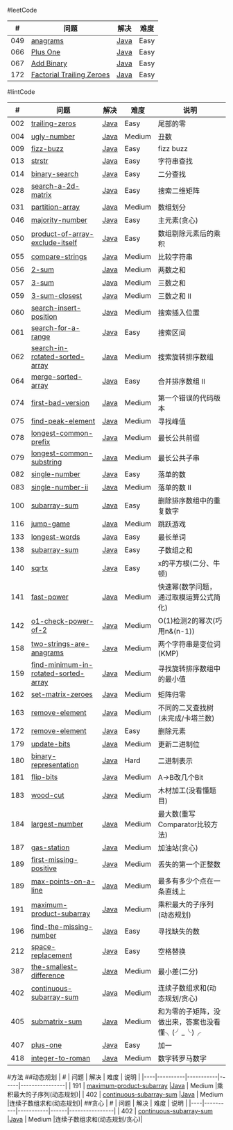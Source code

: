 #leetCode

| \# | 问题 | 解决 | 难度 |
|----|----------|-----------|------|
| 049 | [anagrams](https://leetcode.com/problems/algorithms/) | [Java](./src/algorithms) | Easy |
| 066 | [Plus One](https://leetcode.com/problems/plus-one/) | [Java](./src/plusOne) | Easy |
| 067 | [Add Binary](https://leetcode.com/problems/add-binary/) | [Java](./src/addBinary) | Easy |
| 172 | [Factorial Trailing Zeroes](https://leetcode.com/problems/factorial-trailing-zeroes/) | [Java](./src/trailingZeroes) | Easy |

#lintCode

| \# | 问题 | 解决 | 难度 | 说明 |
|----|----------|-----------|------|----------------|
| 002 | [trailing-zeros](http://www.lintcode.com/zh-cn/problem/trailing-zeros/) | [Java](./lintCode/trailingZeros) | Easy |尾部的零|
| 004 | [ugly-number](http://www.lintcode.com/zh-cn/problem/ugly-number/) | [Java](./lintCode/kthPrimeNumber) | Medium |丑数|
| 009 | [fizz-buzz](http://www.lintcode.com/zh-cn/problem/fizz-buzz/) | [Java](./lintCode/fizzBuzz) | Easy |fizz buzz|
| 013 | [strstr](http://www.lintcode.com/zh-cn/problem/strstr/) | [Java](./lintCode/strStr) | Easy |字符串查找|
| 014 | [binary-search](http://www.lintcode.com/zh-cn/problem/binary-search/) | [Java](./lintCode/binarySearch) | Easy |二分查找|
| 028 | [search-a-2d-matrix](http://www.lintcode.com/zh-cn/problem/search-a-2d-matrix/) | [Java](./lintCode/searchMatrix) | Easy |搜索二维矩阵|
| 031 | [partition-array](http://www.lintcode.com/zh-cn/problem/partition-array/) | [Java](./lintCode/partitionArray) | Medium |数组划分|
| 046 | [majority-number](http://www.lintcode.com/zh-cn/problem/majority-number/) | [Java](./lintCode/majorityNumber) | Easy |主元素(贪心)|
| 050 | [product-of-array-exclude-itself](http://www.lintcode.com/zh-cn/problem/product-of-array-exclude-itself/) | [Java](./lintCode/productExcludeItself) | Easy |数组剔除元素后的乘积|
| 055 | [compare-strings](http://www.lintcode.com/zh-cn/problem/compare-strings/) | [Java](./lintCode/compareStrings) | Medium |比较字符串|
| 056 | [2-sum](http://www.lintcode.com/zh-cn/problem/2-sum/) | [Java](./lintCode/twoSum) | Medium |两数之和|
| 057 | [3-sum](http://www.lintcode.com/zh-cn/problem/3-sum/) | [Java](./lintCode/threeSum) | Medium |三数之和|
| 059 | [3-sum-closest](http://www.lintcode.com/zh-cn/problem/3-sum-closest/) | [Java](./lintCode/threeSumClosest) | Medium |三数之和 II|
| 060 | [search-insert-position](http://www.lintcode.com/zh-cn/problem/search-insert-position/) | [Java](./lintCode/searchInsert) | Medium |搜索插入位置|
| 061 | [search-for-a-range](http://www.lintcode.com/zh-cn/problem/search-for-a-range/) | [Java](./lintCode/searchRange) | Easy |搜索区间|
| 062 | [search-in-rotated-sorted-array](http://www.lintcode.com/zh-cn/problem/search-in-rotated-sorted-array/) | [Java](./lintCode/searchInRotatedSortedArray) | Medium |搜索旋转排序数组|
| 064 | [merge-sorted-array](http://www.lintcode.com/zh-cn/problem/merge-sorted-array/) | [Java](./lintCode/mergeSortedArray) | Easy |合并排序数组 II|
| 074 | [first-bad-version](http://www.lintcode.com/zh-cn/problem/first-bad-version/) | [Java](./lintCode/findFirstBadVersion) | Medium |第一个错误的代码版本|
| 075 | [find-peak-element](http://www.lintcode.com/zh-cn/problem/find-peak-element/) | [Java](./lintCode/findPeak) | Medium |寻找峰值|
| 078 | [longest-common-prefix](http://www.lintcode.com/zh-cn/problem/longest-common-prefix/) | [Java](./lintCode/longestCommonPrefix) | Medium |最长公共前缀|
| 079 | [longest-common-substring](http://www.lintcode.com/zh-cn/problem/longest-common-substring/) | [Java](./lintCode/longestCommonSubstring) | Medium |最长公共子串|
| 082 | [single-number](http://www.lintcode.com/zh-cn/problem/single-number/) | [Java](./lintCode/singleNumber) | Easy |落单的数|
| 083 | [single-number-ii](http://www.lintcode.com/zh-cn/problem/single-number-ii/) | [Java](./lintCode/singleNumberII) | Medium |落单的数 II|
| 100 | [subarray-sum](http://www.lintcode.com/zh-cn/problem/remove-duplicates-from-sorted-array/) | [Java](./lintCode/removeDuplicates) | Easy |删除排序数组中的重复数字|
| 116 | [jump-game](http://www.lintcode.com/zh-cn/problem/jump-game/) | [Java](./lintCode/canJump) | Medium |跳跃游戏|
| 133 | [longest-words](http://www.lintcode.com/zh-cn/problem/longest-words/) | [Java](./lintCode/longestWords) | Easy |最长单词|
| 138 | [subarray-sum](http://www.lintcode.com/zh-cn/problem/subarray-sum/) | [Java](./lintCode/subarraySum) | Easy |子数组之和|
| 140 | [sqrtx](http://www.lintcode.com/zh-cn/problem/sqrtx/) | [Java](./lintCode/sqrt) | Easy |x的平方根(二分、牛顿)|
| 141 | [fast-power](http://www.lintcode.com/zh-cn/problem/fast-power/) | [Java](./lintCode/fastPower) | Medium |快速幂(数学问题，通过取模运算公式简化)|
| 142 | [o1-check-power-of-2](http://www.lintcode.com/zh-cn/problem/o1-check-power-of-2/) | [Java](./lintCode/checkPowerOf2) | Medium |O(1)检测2的幂次(巧用n&(n-1))|
| 158 | [two-strings-are-anagrams](http://www.lintcode.com/zh-cn/problem/two-strings-are-anagrams/) | [Java](./lintCode/anagram) | Medium |两个字符串是变位词(KMP)|
| 159 | [find-minimum-in-rotated-sorted-array](http://www.lintcode.com/zh-cn/problem/find-minimum-in-rotated-sorted-array/) | [Java](./lintCode/findMin) | Medium |寻找旋转排序数组中的最小值|
| 162 | [set-matrix-zeroes](http://www.lintcode.com/zh-cn/problem/set-matrix-zeroes/) | [Java](./lintCode/setZeroes) | Medium |矩阵归零|
| 163 | [remove-element](http://www.lintcode.com/zh-cn/problem/unique-binary-search-trees/) | [Java](./lintCode/numTrees) | Medium |不同的二叉查找树(未完成/卡塔兰数)|
| 172 | [remove-element](http://www.lintcode.com/zh-cn/problem/remove-element/) | [Java](./lintCode/removeElement) | Easy |删除元素|
| 179 | [update-bits](http://www.lintcode.com/zh-cn/problem/update-bits/) | [Java](./lintCode/updateBits) | Medium |更新二进制位|
| 180 | [binary-representation](http://www.lintcode.com/zh-cn/problem/binary-representation/) | [Java](./lintCode/binaryRepresentation) | Hard |二进制表示|
| 181 | [flip-bits](http://www.lintcode.com/zh-cn/problem/flip-bits/) | [Java](./lintCode/bitSwapRequired) | Medium |A->B改几个Bit|
| 183 | [wood-cut](http://www.lintcode.com/zh-cn/problem/wood-cut/) | [Java](./lintCode/woodCut) | Medium |木材加工(没看懂题目)|
| 184 | [largest-number](http://www.lintcode.com/zh-cn/problem/largest-number/) | [Java](./lintCode/largestNumber) | Medium |最大数(重写Comparator比较方法)|
| 187 | [gas-station](http://www.lintcode.com/zh-cn/problem/gas-station/) |[Java](./lintCode/canCompleteCircuit) | Medium |加油站(贪心)|
| 189 | [first-missing-positive](http://www.lintcode.com/zh-cn/problem/first-missing-positive/) |[Java](./lintCode/firstMissingPositive) | Medium |丢失的第一个正整数|
| 189 | [max-points-on-a-line](http://www.lintcode.com/zh-cn/problem/max-points-on-a-line/) |[Java](./lintCode/maxPoints) | Medium |最多有多少个点在一条直线上|
| 191 | [maximum-product-subarray](http://www.lintcode.com/zh-cn/problem/maximum-product-subarray/) |[Java](./lintCode/maxProduct) | Medium |乘积最大的子序列(动态规划)|
| 196 | [find-the-missing-number](http://www.lintcode.com/zh-cn/problem/find-the-missing-number/) |[Java](./lintCode/findMissing) | Easy |寻找缺失的数|
| 212 | [space-replacement](http://www.lintcode.com/zh-cn/problem/space-replacement/) |[Java](./lintCode/smallestDifference) | Easy |空格替换|
| 387 | [the-smallest-difference](http://www.lintcode.com/zh-cn/problem/the-smallest-difference/) |[Java](./lintCode/replaceBlank) | Medium |最小差(二分)|
| 402 | [continuous-subarray-sum](http://www.lintcode.com/zh-cn/problem/continuous-subarray-sum/) |[Java](./lintCode/continuousSubarraySum) | Medium |连续子数组求和(动态规划/贪心)|
| 405 | [submatrix-sum](http://www.lintcode.com/zh-cn/problem/submatrix-sum/) |[Java](./lintCode/submatrixSum) | Medium |和为零的子矩阵，没做出来，答案也没看懂╮(╯_╰)╭|
| 407 | [plus-one](http://www.lintcode.com/zh-cn/problem/plus-one/) |[Java](./lintCode/plusOne) | Easy |加一|
| 418 | [integer-to-roman](http://www.lintcode.com/zh-cn/problem/integer-to-roman/) |[Java](./lintCode/intToRoman) | Medium |数字转罗马数字|

#方法
##动态规划
| \# | 问题 | 解决 | 难度 | 说明 |
|----|----------|-----------|------|----------------|
| 191 | [maximum-product-subarray](http://www.lintcode.com/zh-cn/problem/maximum-product-subarray/) |[Java](./lintCode/maxProduct) | Medium |乘积最大的子序列(动态规划)|
| 402 | [continuous-subarray-sum](http://www.lintcode.com/zh-cn/problem/continuous-subarray-sum/) |[Java](./lintCode/continuousSubarraySum) | Medium |连续子数组求和(动态规划)|
##贪心
| \# | 问题 | 解决 | 难度 | 说明 |
|----|----------|-----------|------|----------------|
| 402 | [continuous-subarray-sum](http://www.lintcode.com/zh-cn/problem/continuous-subarray-sum/) |[Java](./lintCode/continuousSubarraySum) | Medium |连续子数组求和(动态规划/贪心)|